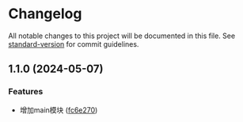 # Changelog

All notable changes to this project will be documented in this file. See [standard-version](https://github.com/conventional-changelog/standard-version) for commit guidelines.

## 1.1.0 (2024-05-07)


### Features

* 增加main模块 ([fc6e270](https://github.com/LemonsNight/-daiyousei-tools/commit/fc6e270d28b014642f6816e14af1991026542797))

